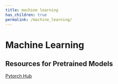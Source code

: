 ```yaml
---
title: machine learning
has_children: true
permalink: /machine_learning/
---
```



# Machine Learning


## Resources for Pretrained Models

[Pytorch Hub](https://pytorch.org/hub/)
